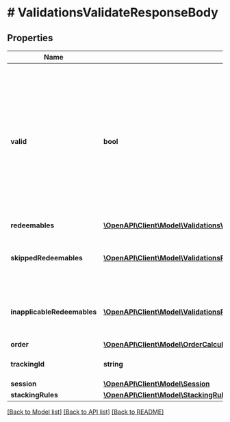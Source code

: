 # # ValidationsValidateResponseBody

## Properties

Name | Type | Description | Notes
------------ | ------------- | ------------- | -------------
**valid** | **bool** | The result of the validation. It takes all of the redeemables into account and returns a &#x60;false&#x60; if at least one redeemable is inapplicable. Returns &#x60;true&#x60; if all redeemables are applicable. | [optional]
**redeemables** | [**\OpenAPI\Client\Model\ValidationsValidateResponseBodyRedeemablesItem[]**](ValidationsValidateResponseBodyRedeemablesItem.md) |  | [optional]
**skippedRedeemables** | [**\OpenAPI\Client\Model\ValidationsRedeemableSkipped[]**](ValidationsRedeemableSkipped.md) | Lists validation results of each skipped redeemable. | [optional]
**inapplicableRedeemables** | [**\OpenAPI\Client\Model\ValidationsRedeemableInapplicable[]**](ValidationsRedeemableInapplicable.md) | Lists validation results of each inapplicable redeemable. | [optional]
**order** | [**\OpenAPI\Client\Model\OrderCalculated**](OrderCalculated.md) |  | [optional]
**trackingId** | **string** | Hashed customer source ID. | [optional]
**session** | [**\OpenAPI\Client\Model\Session**](Session.md) |  | [optional]
**stackingRules** | [**\OpenAPI\Client\Model\StackingRules**](StackingRules.md) |  |

[[Back to Model list]](../../README.md#models) [[Back to API list]](../../README.md#endpoints) [[Back to README]](../../README.md)
